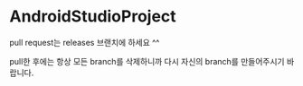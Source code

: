 # AndroidStudioProject
pull request는 releases 브랜치에 하세요 ^^

pull한 후에는 항상 모든 branch를 삭제하니까 다시 자신의 branch를 만들어주시기 바랍니다.
